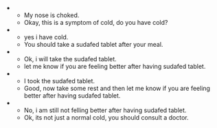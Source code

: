 - - My nose is choked.
  - Okay, this is a symptom of cold, do you have cold?
- - yes i have cold.
  - You should take a sudafed tablet after your meal.
- - Ok, i will take the sudafed tablet.
  - let me know if you are feeling better after having sudafed tablet.
- - I took the sudafed tablet.
  - Good, now take some rest and then let me know if you are feeling better after having sudafed tablet.
- - No, i am still not felling better after having sudafed tablet.
  - Ok, its not just a normal cold, you should consult a doctor.
